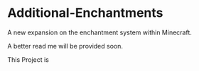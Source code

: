 # Additional-Enchantments
A new expansion on the enchantment system within Minecraft. 

A better read me will be provided soon. 

This Project is